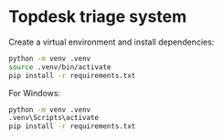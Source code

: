 # Topdesk triage system

Create a virtual environment and install dependencies:

```bash
python -m venv .venv
source .venv/bin/activate
pip install -r requirements.txt
```

For Windows:

```bash
python -m venv .venv
.venv\Scripts\activate
pip install -r requirements.txt
```